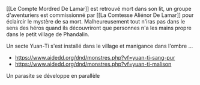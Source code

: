[[Le Compte Mordred De Lamar]] est retrouvé mort dans son lit, un groupe d'aventuriers est commissionné par [[La Comtesse Aliénor De Lamar]] pour éclaircir le mystère de sa mort. Malheureusement tout n'iras pas dans le sens des héros quand ils découvriront que personnes n'a les mains propre dans le petit village de Phandalin.

Un secte Yuan-Ti s'est installé dans le village et manigance dans l'ombre ...
- https://www.aidedd.org/dnd/monstres.php?vf=yuan-ti-sang-pur
- https://www.aidedd.org/dnd/monstres.php?vf=yuan-ti-malison

Un parasite se développe en parallèle


